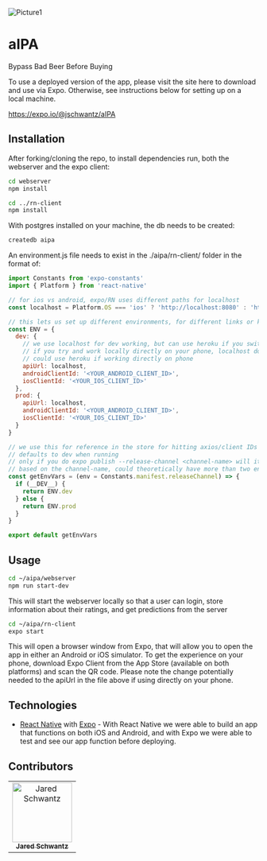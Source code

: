 ![Picture1]()

# aIPA

Bypass Bad Beer Before Buying

To use a deployed version of the app, please visit the site here to download and use via Expo. Otherwise, see instructions below for setting up on a local machine.

https://expo.io/@jschwantz/aIPA

## Installation

After forking/cloning the repo, to install dependencies run, both the webserver and the expo client:

```bash
cd webserver
npm install

cd ../rn-client
npm install
```
With postgres installed on your machine, the db needs to be created:

```bash
createdb aipa
```
An environment.js file needs to exist in the ./aipa/rn-client/ folder in the format of:

```environment.js
import Constants from 'expo-constants'
import { Platform } from 'react-native'

// for ios vs android, expo/RN uses different paths for localhost
const localhost = Platform.OS === 'ios' ? 'http://localhost:8080' : 'http://10.0.2.2:8080'

// this lets us set up different environments, for different links or keys
const ENV = {
  dev: {
    // we use localhost for dev working, but can use heroku if you switch apiUrl lines
    // if you try and work locally directly on your phone, localhost doesn't work, have to use your computers IP address
    // could use heroku if working directly on phone
    apiUrl: localhost,
    androidClientId: '<YOUR_ANDROID_CLIENT_ID>',
    iosClientId: '<YOUR_IOS_CLIENT_ID>'
  },
  prod: {
    apiUrl: localhost,
    androidClientId: '<YOUR_ANDROID_CLIENT_ID>',
    iosClientId: '<YOUR_IOS_CLIENT_ID>'
  }
}

// we use this for reference in the store for hitting axios/client IDs for OAuth
// defaults to dev when running
// only if you do expo publish --release-channel <channel-name> will it use the else statement
// based on the channel-name, could theoretically have more than two environments
const getEnvVars = (env = Constants.manifest.releaseChannel) => {
  if (__DEV__) {
    return ENV.dev
  } else {
    return ENV.prod
  }
}

export default getEnvVars

```

## Usage
```bash
cd ~/aipa/webserver
npm run start-dev
```
This will start the webserver locally so that a user can login, store information about their ratings, and get predictions from the server

```bash
cd ~/aipa/rn-client
expo start
```
 
This will open a browser window from Expo, that will allow you to open the app in either an Android or iOS simulator. To get the experience on your phone, download Expo Client from the App Store (available on both platforms) and scan the QR code. Please note the change potentially needed to the apiUrl in the file above if using directly on your phone.

## Technologies

- [React Native](https://facebook.github.io/react-native/) with [Expo](https://expo.io/tools) - With React Native we were able to build an app that functions on both iOS and Android, and with Expo we were able to test and see our app function before deploying.


## Contributors

<table>
  <tr>
    <td align="center"><a href="https://github.com/jschwantz"><img src="" width="120px;" alt="Jared Schwantz"/><br /><sub><b>Jared Schwantz</b></sub><br /></a></td>
  </tr>
</table>

